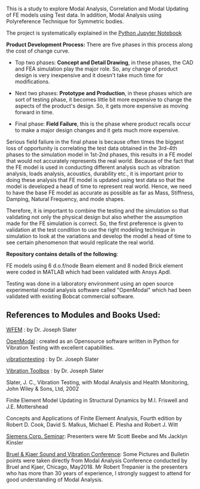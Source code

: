 
This is a study to explore Modal Analysis, Correlation and Modal Updating of FE models using Test data. In addition, Modal Analysis using Polyreference Technique for Symmetric bodies.

The project is systematically explained in the [Python Jupyter Notebook](https://github.com/sainag2473/MAC_and_Modalupdating/blob/master/MAC_JupyterNotebook/MACandModelCorrection.ipynb)

**Product Development Process:** There are five phases in this process along the cost of change curve.

- Top two phases: **Concept and Detail Drawing**, in these phases, the CAD and FEA simulation play the major role. So, any change of product design is very inexpensive and it doesn't take much time for modifications.


- Next two phases: **Prototype and Production**, in these phases which are sort of testing phase, it becomes little bit more expensive to change the aspects of the product's design. So, it gets more expensive as moving forward in time.


- Final phase: **Field Failure**, this is the phase where product recalls occur to make a major design changes and it gets much more expensive.


Serious field failure in the final phase is because often times the biggest loss of opportunity is correlating the test data obtained in the 3rd-4th phases to the simulation model in 1st-2nd phases, this results in a FE model that would not accurately represents the real world. Because of the fact that the FE model is used in conducting different analysis such as vibration analysis, loads analysis, acoustics, durability etc., it is important prior to doing these analysis that FE model is updated using test data so that the model is developed a head of time to represent real world. Hence, we need to have the base FE model as accurate as possible as far as Mass, Stiffness, Damping, Natural Frequency, and mode shapes. 


Therefore, it is important to combine the testing and the simulation so that validating not only the physical design but also whether the assumption made for the FE simulation is correct. So, the first preference is given to validation at the test condition to use the right modeling technique in simulation to look at the variations and develop the model a head of time to see certain phenomenon that would replicate the real world.


**Repository contains details of the following**:


FE models using 6 d.o.f/node Beam element and 8 noded Brick element were coded in MATLAB which had been validated with Ansys Apdl. 

Testing was done in a laboratory environment using an open source experimental modal analysis software called "OpenModal" which had been validated with existing Bobcat commercial software.



## References to Modules and Books Used:

[WFEM](https://github.com/josephcslater/WFEM) : by Dr. Joseph Slater

[OpenModal](https://github.com/openmodal/OpenModal) : created as an Opensource software written in 
Python for Vibration Testing with excellent capabilities. 

[vibrationtesting](https://github.com/Vibration-Testing/vibrationtesting) : by Dr. Joseph Slater

[Vibration Toolbox]( https://github.com/vibrationtoolbox/vibration_toolbox.git) : by Dr. Joseph Slater

Slater, J. C., Vibration Testing, with Modal Analysis and Health Monitoring, John Wiley & Sons, Ltd, 2002
  
Finite Element Model Updating in Structural Dynamics by M.I. Friswell and J.E. Mottershead

Concepts and Applications of Finite Element Analysis, Fourth edition by Robert D. Cook, David S. Malkus, Michael E. Plesha and Robert J. Witt

[Siemens Corp. Seminar](https://community.plm.automation.siemens.com/t5/Event-Collateral/Modal-Analysis-and-FEA-Test-Correlation/ta-p/435288): Presenters were Mr Scott Beebe and Ms Jacklyn Kinsler

[Bruel & Kjaer Sound and Vibration Conference](https://bksv.com/en/Training/training-courses/UnitedStates/UnitedStates/Live-Courses/Modal-Analysis/05-15-2018): Some Pictures and Bulletin points were taken directly from Modal Analysis Conference conducted by Bruel and Kjaer, Chicago, May2018.
Mr Robert Trepanier is the presenters who has more than 30 years of experience, I strongly suggest to attend for good understanding of Modal Analysis.
